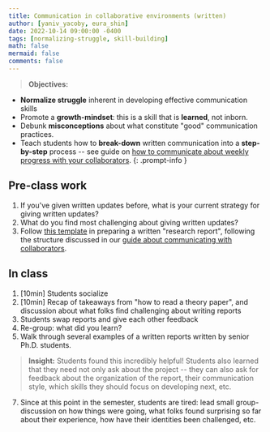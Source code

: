 ```yaml
---
title: Communication in collaborative environments (written)
author: [yaniv_yacoby, eura_shin]
date: 2022-10-14 09:00:00 -0400
tags: [normalizing-struggle, skill-building]
math: false
mermaid: false
comments: false
---
```


> **Objectives:**
* **Normalize struggle** inherent in developing effective communication skills
* Promote a **growth-mindset**: this is a skill that is **learned**, not inborn.
* Debunk **misconceptions** about what constitute "good" communication practices. 
* Teach students how to **break-down** written communication into a **step-by-step** process -- see guide on [how to communicate about weekly progress with your collaborators](https://yanivyacoby.github.io/harvard-cs290/materials/communication-in-collaborative-environments).
{: .prompt-info }


## Pre-class work
1. If you've given written updates before, what is your current strategy for giving written updates?
2. What do you find most challenging about giving written updates? 
3. Follow [this template](https://www.overleaf.com/project/63375e1f74f7768cc519b521) in preparing a written "research report", following the structure discussed in our [guide about communicating with collaborators](https://yanivyacoby.github.io/harvard-cs290/materials/communication-in-collaborative-environments).


## In class 
1. [10min] Students socialize
2. [10min] Recap of takeaways from "how to read a theory paper", and discussion about what folks find challenging about writing reports
4. Students swap reports and give each other feedback
5. Re-group: what did you learn?
6. Walk through several examples of a written reports written by senior Ph.D. students.
  > **Insight:** Students found this incredibly helpful! Students also learned that they need not only ask about the project -- they can also ask for feedback about the organization of the report, their communication style, which skills they should focus on developing next, etc.
7. Since at this point in the semester, students are tired: lead small group-discussion on how things were going, what folks found surprising so far about their experience, how have their identities been challenged, etc.
